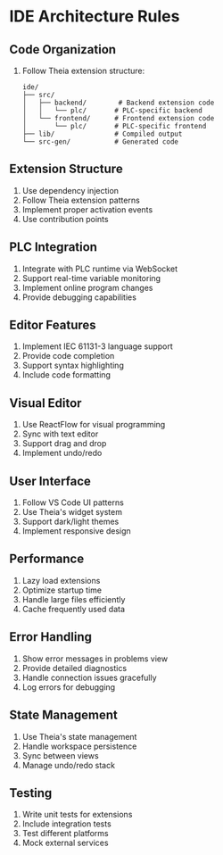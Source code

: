 # IDE Architecture Rules

## Code Organization

1. Follow Theia extension structure:
   ```
   ide/
   ├── src/
   │   ├── backend/        # Backend extension code
   │   │   └── plc/       # PLC-specific backend
   │   └── frontend/      # Frontend extension code
   │       └── plc/       # PLC-specific frontend
   ├── lib/               # Compiled output
   └── src-gen/           # Generated code
   ```

## Extension Structure

1. Use dependency injection
2. Follow Theia extension patterns
3. Implement proper activation events
4. Use contribution points

## PLC Integration

1. Integrate with PLC runtime via WebSocket
2. Support real-time variable monitoring
3. Implement online program changes
4. Provide debugging capabilities

## Editor Features

1. Implement IEC 61131-3 language support
2. Provide code completion
3. Support syntax highlighting
4. Include code formatting

## Visual Editor

1. Use ReactFlow for visual programming
2. Sync with text editor
3. Support drag and drop
4. Implement undo/redo

## User Interface

1. Follow VS Code UI patterns
2. Use Theia's widget system
3. Support dark/light themes
4. Implement responsive design

## Performance

1. Lazy load extensions
2. Optimize startup time
3. Handle large files efficiently
4. Cache frequently used data

## Error Handling

1. Show error messages in problems view
2. Provide detailed diagnostics
3. Handle connection issues gracefully
4. Log errors for debugging

## State Management

1. Use Theia's state management
2. Handle workspace persistence
3. Sync between views
4. Manage undo/redo stack

## Testing

1. Write unit tests for extensions
2. Include integration tests
3. Test different platforms
4. Mock external services
